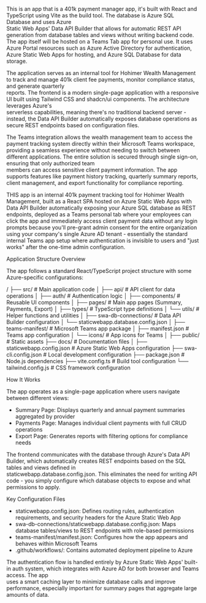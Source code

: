This is an app that is a 401k payment manager app, it's built with React and TypeScript using Vite as the build tool. The database is Azure SQL Database and uses Azure       
  Static Web Apps' Data API Builder that allows for automatic REST API generation from database tables and views without writing backend code. The app itself will be
  hosted on a Teams Tab app for personal use. It uses Azure Portal resources such as Azure Active Directory for authentication, Azure Static Web Apps for hosting, and
  Azure SQL Database for data storage.

  The application serves as an internal tool for Hohimer Wealth Management to track and manage 401k client fee payments, monitor compliance status, and generate quarterly     
   reports. The frontend is a modern single-page application with a responsive UI built using Tailwind CSS and shadcn/ui components. The architecture leverages Azure's        
  serverless capabilities, meaning there's no traditional backend server - instead, the Data API Builder automatically exposes database operations as secure REST
  endpoints based on configuration files.

  The Teams integration allows the wealth management team to access the payment tracking system directly within their Microsoft Teams workspace, providing a seamless
  experience without needing to switch between different applications. The entire solution is secured through single sign-on, ensuring that only authorized team      
  members can access sensitive client payment information. The app supports features like payment history tracking, quarterly summary reports, client management, and
  export functionality for compliance reporting.

 THIS app is an internal 401k payment tracking tool for Hohimer Wealth Management, built as a React SPA hosted on Azure Static Web Apps with Data API Builder automatically exposing your Azure SQL database as REST endpoints, deployed as a Teams personal tab where your employees can click the app and immediately access client payment data without any login prompts because you'll pre-grant admin consent for the entire organization using your company's single Azure AD tenant - essentially the standard internal Teams app setup where authentication is invisible to users and "just works" after the one-time admin configuration.


  Application Structure Overview

  The app follows a standard React/TypeScript project structure with some Azure-specific configurations:

  /
  ├── src/                        # Main application code
  │   ├── api/                    # API client for data operations
  │   ├── auth/                   # Authentication logic
  │   ├── components/             # Reusable UI components
  │   ├── pages/                  # Main app pages (Summary, Payments, Export)
  │   ├── types/                  # TypeScript type definitions
  │   └── utils/                  # Helper functions and utilities
  │
  ├── swa-db-connections/         # Data API Builder configuration
  │   └── staticwebapp.database.config.json
  │
  ├── teams-manifest/             # Microsoft Teams app package
  │   ├── manifest.json           # Teams app configuration
  │   └── icons/                  # App icons for Teams
  │
  ├── public/                     # Static assets
  ├── docs/                       # Documentation files
  │
  ├── staticwebapp.config.json    # Azure Static Web Apps configuration
  ├── swa-cli.config.json        # Local development configuration
  ├── package.json               # Node.js dependencies
  ├── vite.config.ts             # Build tool configuration
  └── tailwind.config.js         # CSS framework configuration

  How It Works

  The app operates as a single-page application where users navigate between different views:

  - Summary Page: Displays quarterly and annual payment summaries aggregated by provider
  - Payments Page: Manages individual client payments with full CRUD operations
  - Export Page: Generates reports with filtering options for compliance needs

  The frontend communicates with the database through Azure's Data API Builder, which automatically creates REST endpoints based on the SQL tables and views defined in        
  staticwebapp.database.config.json. This eliminates the need for writing API code - you simply configure which database objects to expose and what permissions to apply.      

  Key Configuration Files

  - staticwebapp.config.json: Defines routing rules, authentication requirements, and security headers for the Azure Static Web App
  - swa-db-connections/staticwebapp.database.config.json: Maps database tables/views to REST endpoints with role-based permissions
  - teams-manifest/manifest.json: Configures how the app appears and behaves within Microsoft Teams
  - .github/workflows/: Contains automated deployment pipeline to Azure

  The authentication flow is handled entirely by Azure Static Web Apps' built-in auth system, which integrates with Azure AD for both browser and Teams access. The app        
  uses a smart caching layer to minimize database calls and improve performance, especially important for summary pages that aggregate large amounts of data.
                                                                                                                                                                  

